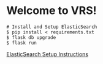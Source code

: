 # Welcome to VRS!

```
# Install and Setup ElasticSearch 
$ pip install < requirements.txt
$ flask db upgrade
$ flask run
```
[ElasticSearch Setup Instructions](https://stackoverflow.com/questions/39447617/failed-to-establish-a-new-connection-errno-111-connection-refusedelasticsear)
